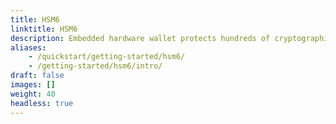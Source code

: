 ```yaml
---
title: HSM6
linktitle: HSM6
description: Embedded hardware wallet protects hundreds of cryptographic keys
aliases:
    - /quickstart/getting-started/hsm6/
    - /getting-started/hsm6/intro/
draft: false
images: []
weight: 40
headless: true
---
```

